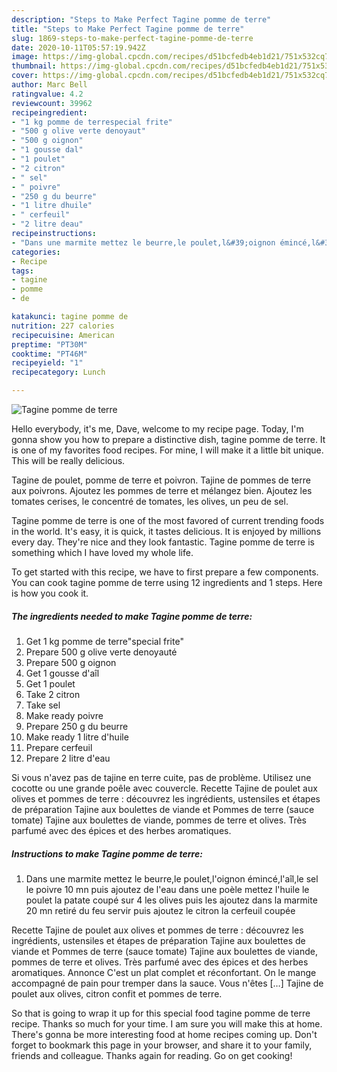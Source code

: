 ```yaml
---
description: "Steps to Make Perfect Tagine pomme de terre"
title: "Steps to Make Perfect Tagine pomme de terre"
slug: 1869-steps-to-make-perfect-tagine-pomme-de-terre
date: 2020-10-11T05:57:19.942Z
image: https://img-global.cpcdn.com/recipes/d51bcfedb4eb1d21/751x532cq70/tagine-pomme-de-terre-photo-principale-de-la-recette.jpg
thumbnail: https://img-global.cpcdn.com/recipes/d51bcfedb4eb1d21/751x532cq70/tagine-pomme-de-terre-photo-principale-de-la-recette.jpg
cover: https://img-global.cpcdn.com/recipes/d51bcfedb4eb1d21/751x532cq70/tagine-pomme-de-terre-photo-principale-de-la-recette.jpg
author: Marc Bell
ratingvalue: 4.2
reviewcount: 39962
recipeingredient:
- "1 kg pomme de terrespecial frite"
- "500 g olive verte denoyaut"
- "500 g oignon"
- "1 gousse dal"
- "1 poulet"
- "2 citron"
- " sel"
- " poivre"
- "250 g du beurre"
- "1 litre dhuile"
- " cerfeuil"
- "2 litre deau"
recipeinstructions:
- "Dans une marmite mettez le beurre,le poulet,l&#39;oignon émincé,l&#39;aîl,le sel le poivre 10 mn puis ajoutez de l&#39;eau dans une poèle mettez l&#39;huile le poulet la patate coupé sur 4 les olives puis les ajoutez dans la marmite 20 mn retiré du feu servir puis ajoutez le citron la cerfeuil coupée"
categories:
- Recipe
tags:
- tagine
- pomme
- de

katakunci: tagine pomme de 
nutrition: 227 calories
recipecuisine: American
preptime: "PT30M"
cooktime: "PT46M"
recipeyield: "1"
recipecategory: Lunch

---
```



![Tagine pomme de terre](https://img-global.cpcdn.com/recipes/d51bcfedb4eb1d21/751x532cq70/tagine-pomme-de-terre-photo-principale-de-la-recette.jpg)

Hello everybody, it's me, Dave, welcome to my recipe page. Today, I'm gonna show you how to prepare a distinctive dish, tagine pomme de terre. It is one of my favorites food recipes. For mine, I will make it a little bit unique. This will be really delicious.

Tagine de poulet, pomme de terre et poivron. Tajine de pommes de terre aux poivrons. Ajoutez les pommes de terre et mélangez bien. Ajoutez les tomates cerises, le concentré de tomates, les olives, un peu de sel.

Tagine pomme de terre is one of the most favored of current trending foods in the world. It's easy, it is quick, it tastes delicious. It is enjoyed by millions every day. They're nice and they look fantastic. Tagine pomme de terre is something which I have loved my whole life.


To get started with this recipe, we have to first prepare a few components. You can cook tagine pomme de terre using 12 ingredients and 1 steps. Here is how you cook it.

<!--inarticleads1-->

##### The ingredients needed to make Tagine pomme de terre:

1. Get 1 kg pomme de terre&#34;special frite&#34;
1. Prepare 500 g olive verte denoyauté
1. Prepare 500 g oignon
1. Get 1 gousse d&#39;aîl
1. Get 1 poulet
1. Take 2 citron
1. Take  sel
1. Make ready  poivre
1. Prepare 250 g du beurre
1. Make ready 1 litre d&#39;huile
1. Prepare  cerfeuil
1. Prepare 2 litre d&#39;eau


Si vous n&#39;avez pas de tajine en terre cuite, pas de problème. Utilisez une cocotte ou une grande poêle avec couvercle. Recette Tajine de poulet aux olives et pommes de terre : découvrez les ingrédients, ustensiles et étapes de préparation Tajine aux boulettes de viande et Pommes de terre (sauce tomate) Tajine aux boulettes de viande, pommes de terre et olives. Très parfumé avec des épices et des herbes aromatiques. 

<!--inarticleads2-->

##### Instructions to make Tagine pomme de terre:

1. Dans une marmite mettez le beurre,le poulet,l&#39;oignon émincé,l&#39;aîl,le sel le poivre 10 mn puis ajoutez de l&#39;eau dans une poèle mettez l&#39;huile le poulet la patate coupé sur 4 les olives puis les ajoutez dans la marmite 20 mn retiré du feu servir puis ajoutez le citron la cerfeuil coupée


Recette Tajine de poulet aux olives et pommes de terre : découvrez les ingrédients, ustensiles et étapes de préparation Tajine aux boulettes de viande et Pommes de terre (sauce tomate) Tajine aux boulettes de viande, pommes de terre et olives. Très parfumé avec des épices et des herbes aromatiques. Annonce C&#39;est un plat complet et réconfortant. On le mange accompagné de pain pour tremper dans la sauce. Vous n&#39;êtes […] Tajine de poulet aux olives, citron confit et pommes de terre. 

So that is going to wrap it up for this special food tagine pomme de terre recipe. Thanks so much for your time. I am sure you will make this at home. There's gonna be more interesting food at home recipes coming up. Don't forget to bookmark this page in your browser, and share it to your family, friends and colleague. Thanks again for reading. Go on get cooking!
